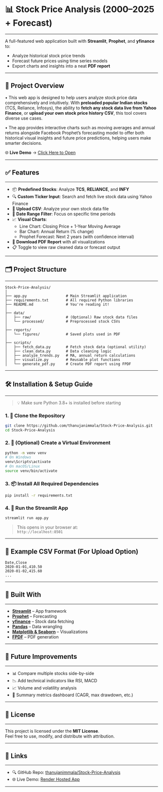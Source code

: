 # 📊 Stock Price Analysis (2000–2025 + Forecast)

---

A full-featured web application built with **Streamlit**, **Prophet**, and **yfinance** to:

- Analyze historical stock price trends  
- Forecast future prices using time series models  
- Export charts and insights into a neat **PDF report**
---

## 🚀 Project Overview

• This web app is designed to help users analyze stock price data comprehensively and intuitively. With **preloaded popular Indian stocks** (TCS, Reliance, Infosys), the ability to **fetch any stock data live from Yahoo Finance**, or **upload your own stock price history CSV**, this tool covers diverse use cases. 

• The app provides interactive charts such as moving averages and annual returns alongside Facebook Prophet’s forecasting model to offer both historical visual insights and future price predictions, helping users make smarter decisions.


🌐 **Live Demo** → [Click Here to Open](https://stock-price-analysis-7x6q.onrender.com/)

---

## ✅ Features

---

- 📦 **Predefined Stocks**: Analyze **TCS**, **RELIANCE**, and **INFY**
- 🔍 **Custom Ticker Input**: Search and fetch live stock data using Yahoo Finance
- 📁 **Upload CSV**: Analyze your own stock data file
- 📅 **Date Range Filter**: Focus on specific time periods
- 📈 **Visual Charts**:
  - Line Chart: Closing Price + 1-Year Moving Average
  - Bar Chart: Annual Return (% change)
  - Prophet Forecast: Next 2 years (with confidence interval)
- 📄 **Download PDF Report** with all visualizations
- 📋 Toggle to view raw cleaned data or forecast output

---

## 🗂️ Project Structure

---

```
Stock-Price-Analysis/
│
├── app.py                  # Main Streamlit application
├── requirements.txt        # All required Python libraries
├── README.md               # You're reading it!
│
├── data/
│   ├── raw/                # (Optional) Raw stock data files
│   └── processed/          # Preprocessed stock CSVs
│
├── reports/
│   └── figures/            # Saved plots used in PDF
│
├── scripts/
│   ├── fetch_data.py       # Fetch stock data (optional utility)
│   ├── clean_data.py       # Data cleaning logic
│   ├── analyze_trends.py   # MA, annual return calculations
│   ├── visualize.py        # Reusable plot functions
│   └── generate_pdf.py     # Create PDF report using FPDF
```

---

## 🛠️ Installation & Setup Guide

---

> 💡 Make sure Python 3.8+ is installed before starting

### 1. 🔁 Clone the Repository

```bash
git clone https://github.com/thanujanimmala/Stock-Price-Analysis.git
cd Stock-Price-Analysis
```

### 2. 🧪 (Optional) Create a Virtual Environment

```bash
python -m venv venv
# On Windows
venv\Scripts\activate
# On macOS/Linux
source venv/bin/activate
```

### 3. 📦 Install All Required Dependencies

```bash
pip install -r requirements.txt
```

### 4. 🚀 Run the Streamlit App

```bash
streamlit run app.py
```

> This opens in your browser at:  
> `http://localhost:8501`

---

## 📄 Example CSV Format (For Upload Option)

```csv
Date,Close
2020-01-01,410.50
2020-01-02,415.60
...
```

---

## 🧰 Built With

---

- **[Streamlit](https://streamlit.io/)** – App framework
- **[Prophet](https://facebook.github.io/prophet/)** – Forecasting
- **[yfinance](https://pypi.org/project/yfinance/)** – Stock data fetching
- **[Pandas](https://pandas.pydata.org/)** – Data wrangling
- **[Matplotlib & Seaborn](https://seaborn.pydata.org/)** – Visualizations
- **[FPDF](https://pyfpdf.readthedocs.io/)** – PDF generation

---

## 🚀 Future Improvements

---

- 📊 Compare multiple stocks side-by-side  
- 📉 Add technical indicators like RSI, MACD  
- 📈 Volume and volatility analysis  
- 📌 Summary metrics dashboard (CAGR, max drawdown, etc.)

---

## 📜 License

---

This project is licensed under the **MIT License**.  
Feel free to use, modify, and distribute with attribution.

---

## 🔗 Links

---

- 🔍 GitHub Repo: [thanujanimmala/Stock-Price-Analysis](https://github.com/thanujanimmala/Stock-Price-Analysis)
- 🌐 Live Demo: [Render Hosted App](https://stock-price-analysis-7x6q.onrender.com/)

---
